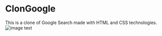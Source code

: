 # ClonGoogle

This is a clone of Google Search made with HTML and CSS technologies.
![image text](https://github.com/BrandonHernz/ClonGoogle/blob/develop/images/result-one.png)
